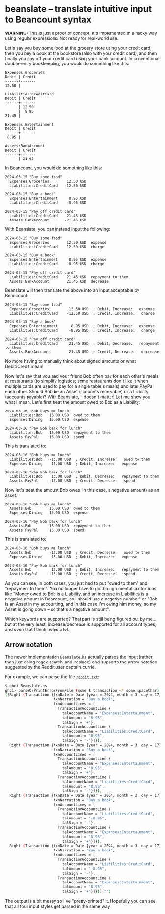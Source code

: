 # beanslate – translate intuitive input to Beancount syntax

**WARNING:** This is just a proof of concept. It's implemented in a hacky way
using regular expressions. Not ready for real-world use.

Let's say you buy some food at the grocery store using your credit card, then
you buy a book at the bookstore (also with your credit card), and then finally
you pay off your credit card using your bank account. In conventional
double-entry bookkeeping, you would do something like this:

```
Expenses:Groceries
Debit | Credit
------+-------
12.50 |

Liabilities:CreditCard
Debit | Credit
------+-------
      | 12.50
      |  8.95
21.45 |

Expenses:Entertainment
Debit | Credit
------+-------
 8.95 |

Assets:BankAccount
Debit | Credit
------+-------
      | 21.45
```


In Beancount, you would do something like this:

```
2024-03-15 "Buy some food"
  Expenses:Groceries        12.50 USD
  Liabilities:CreditCard   -12.50 USD

2024-03-15 "Buy a book"
  Expenses:Entertainment     8.95 USD
  Liabilities:CreditCard    -8.95 USD

2024-03-15 "Pay off credit card"
  Liabilities:CreditCard    21.45 USD
  Assets:BankAccount       -21.45 USD
```

With Beanslate, you can instead input the following:

```
2024-03-15 "Buy some food"
  Expenses:Groceries        12.50 USD  expense
  Liabilities:CreditCard    12.50 USD  charge

2024-03-15 "Buy a book"
  Expenses:Entertainment     8.95 USD  expense
  Liabilities:CreditCard     8.95 USD  charge

2024-03-15 "Pay off credit card"
  Liabilities:CreditCard    21.45 USD  repayment to them
  Assets:BankAccount        21.45 USD  decrease
```

Beanslate will then translate the above into an input acceptable by Beancount:

```
2024-03-15 "Buy some food"
  Expenses:Groceries         12.50 USD  ; Debit, Increase:   expense
  Liabilities:CreditCard    -12.50 USD  ; Credit, Increase:   charge

2024-03-15 "Buy a book"
  Expenses:Entertainment      8.95 USD  ; Debit, Increase:   expense
  Liabilities:CreditCard     -8.95 USD  ; Credit, Increase:   charge

2024-03-15 "Pay off credit card"
  Liabilities:CreditCard     21.45 USD  ; Debit, Decrease:   repayment to them
  Assets:BankAccount        -21.45 USD  ; Credit, Decrease:   decrease
```

No more having to manually think about signed amounts or what Debit/Credit mean!

Now let's say that you and your friend Bob often pay for each other's meals at
restaurants (to simplify logistics; some restaurants don't like it when
multiple cards are used to pay for a single table's meals)
and later PayPal each other.  Should Bob be
an Asset (accounts receivable) or a Liability (accounts payable)?  With
Beanslate, it doesn't matter! Let me show you what I mean. Let's first treat
the amount owed to Bob as a Liability:

```
2024-03-16 "Bob buys me lunch"
  Liabilities:Bob   15.00 USD  owed to them
  Expenses:Dining   15.00 USD  expense

2024-03-16 "Pay Bob back for lunch"
  Liabilities:Bob   15.00 USD  repayment to them
  Assets:PayPal     15.00 USD  spend
```

This is translated to:

```
2024-03-16 "Bob buys me lunch"
  Liabilities:Bob   -15.00 USD  ; Credit, Increase:   owed to them
  Expenses:Dining    15.00 USD  ; Debit, Increase:   expense

2024-03-16 "Pay Bob back for lunch"
  Liabilities:Bob    15.00 USD  ; Debit, Decrease:   repayment to them
  Assets:PayPal     -15.00 USD  ; Credit, Decrease:   spend
```

Now let's treat the amount Bob owes (in this case, a negative amount) as an
asset:

```
2024-03-16 "Bob buys me lunch"
  Assets:Bob        15.00 USD  owed to them
  Expenses:Dining   15.00 USD  expense

2024-03-16 "Pay Bob back for lunch"
  Assets:Bob        15.00 USD  repayment to them
  Assets:PayPal     15.00 USD  spend
```

This is translated to:

```
2024-03-16 "Bob buys me lunch"
  Assets:Bob        -15.00 USD  ; Credit, Decrease:   owed to them
  Expenses:Dining    15.00 USD  ; Debit, Increase:   expense

2024-03-16 "Pay Bob back for lunch"
  Assets:Bob         15.00 USD  ; Debit, Increase:   repayment to them
  Assets:PayPal     -15.00 USD  ; Credit, Decrease:   spend
```

As you can see, in both cases, you just had to put "owed to them" and
"repayment to them". You no longer have to go through mental contortions like
"Money owed to Bob is a Liability, and an increase in Liabilities is a negative
amount in Beancount, so I should use a negative number" or "Bob is an Asset in
my accounting, and in this case I'm owing him money, so my Asset is going
down – so that's a negative amount".

Which keywords are supported? That part is still being figured out by me... but
at the very least, increase/decrease is supported for all account types, and
even that I think helps a lot.

## Arrow notation

The newer implementation `Beanslate.hs` actually parses the input (rather than
just doing regex search-and-replace) and supports the arrow notation suggested
by the Reddit user captain\_currie.

For example, we can parse the file [`reddit.txt`](https://github.com/riceissa/beanslate/blob/master/reddit.txt):

```bash
$ ghci Beanslate.hs
ghci> parseOrPrintErrorFromFile (some $ transaction <* some spaceChar) "reddit.txt"
([Right (Transaction {txnDate = Date {year = 2024, month = 3, day = 17},
                      txnNarration = "Buy a book",
                      txnAccountLines = [
                        TransactionAccountLine {
                          talAccountName = "Expenses:Entertainment",
                          talAmount = "8.95",
                          talSign = '+'},
                        TransactionAccountLine {
                          talAccountName = "Liabilities:CreditCard",
                          talAmount = "8.95",
                          talSign = '-'}]}),
  Right (Transaction {txnDate = Date {year = 2024, month = 3, day = 17},
                      txnNarration = "Buy a book",
                      txnAccountLines = [
                        TransactionAccountLine {
                          talAccountName = "Expenses:Entertainment",
                          talAmount = "8.95",
                          talSign = '+'},
                        TransactionAccountLine {
                          talAccountName = "Liabilities:CreditCard",
                          talAmount = "8.95",
                          talSign = '-'}]}),
  Right (Transaction {txnDate = Date {year = 2024, month = 3, day = 17},
                      txnNarration = "Buy a book",
                      txnAccountLines = [
                        TransactionAccountLine {
                          talAccountName = "Liabilities:CreditCard",
                          talAmount = "-8.95",
                          talSign = '-'},
                        TransactionAccountLine {
                          talAccountName = "Expenses:Entertainment",
                          talAmount = "8.95",
                          talSign = '+'}]}),
  Right (Transaction {txnDate = Date {year = 2024, month = 3, day = 17},
                      txnNarration = "Buy a book",
                      txnAccountLines = [
                        TransactionAccountLine {
                          talAccountName = "Liabilities:CreditCard",
                          talAmount = "-8.95",
                          talSign = '-'},
                        TransactionAccountLine {
                          talAccountName = "Expenses:Entertainment",
                          talAmount = "8.95",
                          talSign = '+'}]})],"")
```

The output is a bit messy so I've "pretty-printed" it. Hopefully you can see
that all four input styles get parsed in the same way.
